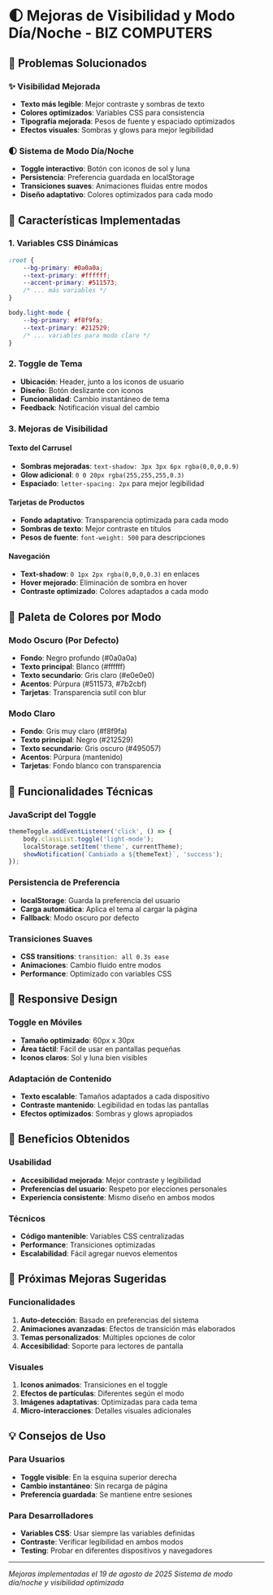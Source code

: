 # 🌓 Mejoras de Visibilidad y Modo Día/Noche - BIZ COMPUTERS

## 🎯 Problemas Solucionados

### ✨ Visibilidad Mejorada
- **Texto más legible**: Mejor contraste y sombras de texto
- **Colores optimizados**: Variables CSS para consistencia
- **Tipografía mejorada**: Pesos de fuente y espaciado optimizados
- **Efectos visuales**: Sombras y glows para mejor legibilidad

### 🌓 Sistema de Modo Día/Noche
- **Toggle interactivo**: Botón con iconos de sol y luna
- **Persistencia**: Preferencia guardada en localStorage
- **Transiciones suaves**: Animaciones fluidas entre modos
- **Diseño adaptativo**: Colores optimizados para cada modo

## 🎨 Características Implementadas

### 1. **Variables CSS Dinámicas**
```css
:root {
    --bg-primary: #0a0a0a;
    --text-primary: #ffffff;
    --accent-primary: #511573;
    /* ... más variables */
}

body.light-mode {
    --bg-primary: #f8f9fa;
    --text-primary: #212529;
    /* ... variables para modo claro */
}
```

### 2. **Toggle de Tema**
- **Ubicación**: Header, junto a los iconos de usuario
- **Diseño**: Botón deslizante con iconos
- **Funcionalidad**: Cambio instantáneo de tema
- **Feedback**: Notificación visual del cambio

### 3. **Mejoras de Visibilidad**

#### Texto del Carrusel
- **Sombras mejoradas**: `text-shadow: 3px 3px 6px rgba(0,0,0,0.9)`
- **Glow adicional**: `0 0 20px rgba(255,255,255,0.3)`
- **Espaciado**: `letter-spacing: 2px` para mejor legibilidad

#### Tarjetas de Productos
- **Fondo adaptativo**: Transparencia optimizada para cada modo
- **Sombras de texto**: Mejor contraste en títulos
- **Pesos de fuente**: `font-weight: 500` para descripciones

#### Navegación
- **Text-shadow**: `0 1px 2px rgba(0,0,0,0.3)` en enlaces
- **Hover mejorado**: Eliminación de sombra en hover
- **Contraste optimizado**: Colores adaptados a cada modo

## 🌈 Paleta de Colores por Modo

### Modo Oscuro (Por Defecto)
- **Fondo**: Negro profundo (#0a0a0a)
- **Texto principal**: Blanco (#ffffff)
- **Texto secundario**: Gris claro (#e0e0e0)
- **Acentos**: Púrpura (#511573, #7b2cbf)
- **Tarjetas**: Transparencia sutil con blur

### Modo Claro
- **Fondo**: Gris muy claro (#f8f9fa)
- **Texto principal**: Negro (#212529)
- **Texto secundario**: Gris oscuro (#495057)
- **Acentos**: Púrpura (mantenido)
- **Tarjetas**: Fondo blanco con transparencia

## 🔧 Funcionalidades Técnicas

### JavaScript del Toggle
```javascript
themeToggle.addEventListener('click', () => {
    body.classList.toggle('light-mode');
    localStorage.setItem('theme', currentTheme);
    showNotification(`Cambiado a ${themeText}`, 'success');
});
```

### Persistencia de Preferencia
- **localStorage**: Guarda la preferencia del usuario
- **Carga automática**: Aplica el tema al cargar la página
- **Fallback**: Modo oscuro por defecto

### Transiciones Suaves
- **CSS transitions**: `transition: all 0.3s ease`
- **Animaciones**: Cambio fluido entre modos
- **Performance**: Optimizado con variables CSS

## 📱 Responsive Design

### Toggle en Móviles
- **Tamaño optimizado**: 60px x 30px
- **Área táctil**: Fácil de usar en pantallas pequeñas
- **Iconos claros**: Sol y luna bien visibles

### Adaptación de Contenido
- **Texto escalable**: Tamaños adaptados a cada dispositivo
- **Contraste mantenido**: Legibilidad en todas las pantallas
- **Efectos optimizados**: Sombras y glows apropiados

## 🎯 Beneficios Obtenidos

### Usabilidad
- **Accesibilidad mejorada**: Mejor contraste y legibilidad
- **Preferencias del usuario**: Respeto por elecciones personales
- **Experiencia consistente**: Mismo diseño en ambos modos

### Técnicos
- **Código mantenible**: Variables CSS centralizadas
- **Performance**: Transiciones optimizadas
- **Escalabilidad**: Fácil agregar nuevos elementos

## 🚀 Próximas Mejoras Sugeridas

### Funcionalidades
1. **Auto-detección**: Basado en preferencias del sistema
2. **Animaciones avanzadas**: Efectos de transición más elaborados
3. **Temas personalizados**: Múltiples opciones de color
4. **Accesibilidad**: Soporte para lectores de pantalla

### Visuales
1. **Iconos animados**: Transiciones en el toggle
2. **Efectos de partículas**: Diferentes según el modo
3. **Imágenes adaptativas**: Optimizadas para cada tema
4. **Micro-interacciones**: Detalles visuales adicionales

## 💡 Consejos de Uso

### Para Usuarios
- **Toggle visible**: En la esquina superior derecha
- **Cambio instantáneo**: Sin recarga de página
- **Preferencia guardada**: Se mantiene entre sesiones

### Para Desarrolladores
- **Variables CSS**: Usar siempre las variables definidas
- **Contraste**: Verificar legibilidad en ambos modos
- **Testing**: Probar en diferentes dispositivos y navegadores

---

*Mejoras implementadas el 19 de agosto de 2025*
*Sistema de modo día/noche y visibilidad optimizada*
